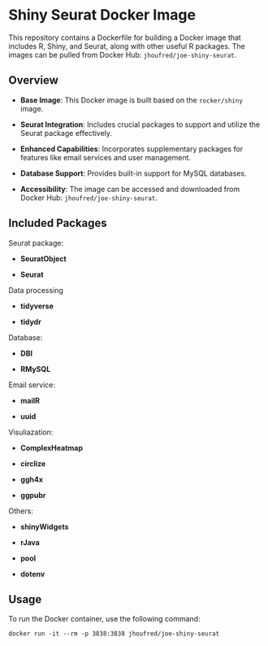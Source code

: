 # Shiny Seurat Docker Image

This repository contains a Dockerfile for building a Docker image that includes 
R, Shiny, and Seurat, along with other useful R packages. The images can be pulled 
from Docker Hub:  `jhoufred/joe-shiny-seurat`.

## Overview

- **Base Image**: This Docker image is built based on the `rocker/shiny` image.

- **Seurat Integration**: Includes crucial packages to support and utilize the 
                          Seurat package effectively.
                          
- **Enhanced Capabilities**: Incorporates supplementary packages for features 
                             like email services and user management.
                             
- **Database Support**: Provides built-in support for MySQL databases.

- **Accessibility**: The image can be accessed and downloaded from Docker Hub: 
                      `jhoufred/joe-shiny-seurat`.
                      

## Included Packages
Seurat package:

- **SeuratObject**

- **Seurat**

Data processing

- **tidyverse**

- **tidydr**

Database:

- **DBI**

- **RMySQL**

Email service:

- **mailR**

- **uuid**

Visuliazation: 

- **ComplexHeatmap**

- **circlize**

- **ggh4x**

- **ggpubr**

Others:

- **shinyWidgets**

- **rJava**

- **pool**

- **dotenv**

## Usage

To run the Docker container, use the following command:

`docker run -it --rm -p 3838:3838 jhoufred/joe-shiny-seurat`